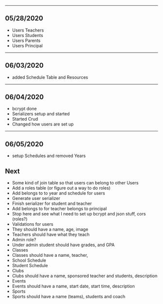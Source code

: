 --------------------------------------------------------------------------------
05/28/2020
--------------------------------------------------------------------------------
- Users Teachers
- Users Students
- Users Parents
- Users Principal

--------------------------------------------------------------------------------
06/03/2020
--------------------------------------------------------------------------------
- added Schedule Table and Resources

--------------------------------------------------------------------------------
06/04/2020
--------------------------------------------------------------------------------
- bcrypt done
- Serializers setup and started
- Started Crud
- Changed how users are set up

--------------------------------------------------------------------------------
06/05/2020
--------------------------------------------------------------------------------
- setup Schedules and removed Years

## Next
- Some kind of join table so that users can belong to other Users
- Add a roles table (or figure out a way to do roles)
- Add belongs to to year and schedule for users
- Generate user serializer
- Finish serializer for student and teacher
- Add belongs to for teacher belongs to principal
- Stop here and see what I need to set up bcrypt and json stuff, cors
(roles?)
- Validations for users
- They should have a name, age, image
- Teachers should have what they teach
- Admin role?
- Under admin student should have grades, and GPA
- Classes
- Classes should have a name, teacher,
- School Schedule
- Student Schedule
- Clubs
- Clubs should have a name, sponsored teacher and students, description
- Events
- Events should have a name, start date, start time, description
- Sports
- Sports should have a name (teams), students and coach

